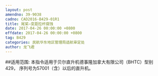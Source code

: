 ```yaml
---
layout: post
amendno: 39-9038
cadno: CAD2016-B429-01R1
title: 尾桨—变距拉杆腐蚀
date: 2017-04-26 00:00:00 +0800
effdate: 2017-04-26 00:00:00 +0800
tag: B429
categories: 民航华东地区管理局适航审定处
author: 龙飞君
---
```


##适用范围:
本指令适用于贝尔直升机德事隆加拿大有限公司（BHTC）型别429，
序列号为57001（含）以后的直升机。

